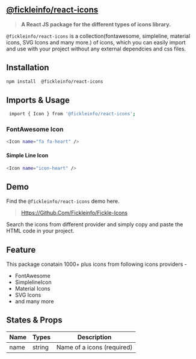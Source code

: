 ## [@fickleinfo/react-icons](https://github.com/FickleInfo/react-icons "@fickleinfo/react-icons")

> **A React JS package for the different types of icons library.**

`@fickleinfo/react-icons` is a collection(fontawesome, simpleline, material icons, SVG Icons and many more.) of icons, which you can easily import and use with your project without any external dependcies and css files.

## Installation

```bash
npm install  @fickleinfo/react-icons
```

## Imports & Usage

```bash
 import { Icon } from '@fickleinfo/react-icons';
```
### FontAwesome Icon
```bash
<Icon name="fa fa-heart" /> 
```
#### Simple Line Icon

```bash
<Icon name="icon-heart" /> 
```

## Demo
Find the `@fickleinfo/react-icons` demo here. 

> [Https://Github.Com/Fickleinfo/Fickle-Icons](Https://Github.Com/Fickleinfo/Fickle-Icons "Https://Github.Com/Fickleinfo/Fickle-Icons")

Search the icons from different provider and simply copy and paste the HTML code in your project.

## Feature

This package conatain 1000+ plus icons from following icons providers -
 - FontAwesome
 - SimplelineIcon
 - Material Icons
 - SVG Icons
 - and many more

## States & Props

|  Name |  Types | Description   |
| ------------ | ------------ | ------------ |
|  name |  string |  Name of a icons (required) |

